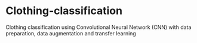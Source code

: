# Clothing-classification
Clothing classification using Convolutional Neural Network (CNN) with data preparation, data augmentation and transfer learning
